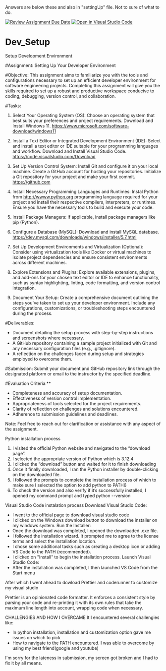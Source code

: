 Answers are below these and also in "settingUp" file. Not to sure of what to do.

[![Review Assignment Due Date](https://classroom.github.com/assets/deadline-readme-button-22041afd0340ce965d47ae6ef1cefeee28c7c493a6346c4f15d667ab976d596c.svg)](https://classroom.github.com/a/vbnbTt5m)
[![Open in Visual Studio Code](https://classroom.github.com/assets/open-in-vscode-2e0aaae1b6195c2367325f4f02e2d04e9abb55f0b24a779b69b11b9e10269abc.svg)](https://classroom.github.com/online_ide?assignment_repo_id=15281452&assignment_repo_type=AssignmentRepo)
# Dev_Setup
Setup Development Environment

#Assignment: Setting Up Your Developer Environment

#Objective:
This assignment aims to familiarize you with the tools and configurations necessary to set up an efficient developer environment for software engineering projects. Completing this assignment will give you the skills required to set up a robust and productive workspace conducive to coding, debugging, version control, and collaboration.

#Tasks:

1. Select Your Operating System (OS):
   Choose an operating system that best suits your preferences and project requirements. Download and Install Windows 11. https://www.microsoft.com/software-download/windows11

2. Install a Text Editor or Integrated Development Environment (IDE):
   Select and install a text editor or IDE suitable for your programming languages and workflow. Download and Install Visual Studio Code. https://code.visualstudio.com/Download
3. Set Up Version Control System:
   Install Git and configure it on your local machine. Create a GitHub account for hosting your repositories. Initialize a Git repository for your project and make your first commit. https://github.com

4. Install Necessary Programming Languages and Runtimes:
  Instal Python from http://wwww.python.org programming language required for your project and install their respective compilers, interpreters, or runtimes. Ensure you have the necessary tools to build and execute your code.

5. Install Package Managers:
   If applicable, install package managers like pip (Python).

6. Configure a Database (MySQL):
   Download and install MySQL database. https://dev.mysql.com/downloads/windows/installer/5.7.html

7. Set Up Development Environments and Virtualization (Optional):
   Consider using virtualization tools like Docker or virtual machines to isolate project dependencies and ensure consistent environments across different machines.

8. Explore Extensions and Plugins:
   Explore available extensions, plugins, and add-ons for your chosen text editor or IDE to enhance functionality, such as syntax highlighting, linting, code formatting, and version control integration.

9. Document Your Setup:
    Create a comprehensive document outlining the steps you've taken to set up your developer environment. Include any configurations, customizations, or troubleshooting steps encountered during the process. 

#Deliverables:
- Document detailing the setup process with step-by-step instructions and screenshots where necessary.
- A GitHub repository containing a sample project initialized with Git and any necessary configuration files (e.g., .gitignore).
- A reflection on the challenges faced during setup and strategies employed to overcome them.

#Submission:
Submit your document and GitHub repository link through the designated platform or email to the instructor by the specified deadline.

#Evaluation Criteria:**
- Completeness and accuracy of setup documentation.
- Effectiveness of version control implementation.
- Appropriateness of tools selected for the project requirements.
- Clarity of reflection on challenges and solutions encountered.
- Adherence to submission guidelines and deadlines.

Note: Feel free to reach out for clarification or assistance with any aspect of the assignment.




Python installation process
1.	I visited the official Python website and navigated to the “download page”.
2.	I selected the appropriate version of Python which is 3.12.4
3.	I clicked the “download” button and waited for it to finish downloading
4.	Once it finally downloaded, I ran the Python installer by double-clicking on the downloaded file.
5.	I followed the prompts to complete the installation process of which to make sure I selected the option to add python to PATH6
6.	To check the version and also verify if it’s successfully installed, I opened my command prompt and typed python --version


Visual Studio Code instalation process
Download Visual Studio Code:
- I went to the official page to download visual studio code
- I clicked on the Windows download button to download the installer on my windows system.
Run the Installer:
- Once the download was completed, I opened the downloaded .exe file.
- I followed the installation wizard. It prompted me to agree to the license terms and select the installation location.
- I chose some additional tasks such as creating a desktop icon or adding VS Code to the PATH (recommended).
- I clicked on "Install" to begin the installation process.
Launch Visual Studio Code:
- After the installation was completed, I then launched VS Code from the Start menu 

After which I went ahead to dowload Prettier and coderunner to customize my visual studio

Prettier is an opinionated code formatter. It enforces a consistent style by parsing your code and re-printing it with 
its own rules that take the maximum line length into account, wrapping code when necessary.

CHALLENGIES AND HOW I OVERCAME It
I encountered several challengies like:
- In python installation, installation and customization option gave me issues on which to pick
- How to navigate to the PATH encountered.
I was able to overcome by using my best friend(google and youtube)

I'm sorry for the lateness in submission, my screen got broken and I had to fix it by all means.
